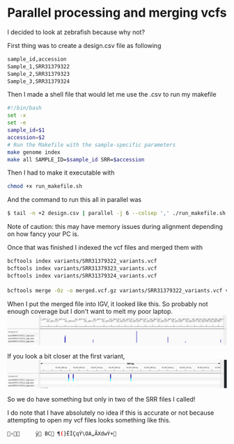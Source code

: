 # Parallel processing and merging vcfs

I decided to look at zebrafish because why not?

First thing was to create a design.csv file as following
```bash
sample_id,accession
Sample_1,SRR31379322
Sample_2,SRR31379323
Sample_3,SRR31379324
```

Then I made a shell file that would let me use the .csv to run my makefile
```bash
#!/bin/bash
set -x
set -e
sample_id=$1
accession=$2
# Run the Makefile with the sample-specific parameters
make genome index
make all SAMPLE_ID=$sample_id SRR=$accession
```

Then I had to make it executable with
```bash
chmod +x run_makefile.sh
```

And the command to run this all in parallel was
```bash
$ tail -n +2 design.csv | parallel -j 6 --colsep ',' ./run_makefile.sh {1} {2} 
```

Note of caution: this may have memory issues during alignment depending on how fancy your PC is.

Once that was finished I indexed the vcf files and merged them with
```bash
bcftools index variants/SRR31379322_variants.vcf
bcftools index variants/SRR31379323_variants.vcf
bcftools index variants/SRR31379324_variants.vcf

bcftools merge -Oz -o merged.vcf.gz variants/SRR31379322_variants.vcf variants/SRR31379323_variants.vcf variants/SRR31379324_variants.vcf
```

When I put the merged file into IGV, it looked like this.
So probably not enough coverage but I don't want to melt my poor laptop.
![overview](images/total.png)

If you look a bit closer at the first variant,
![one](images/closeup.png)

So we do have something but only in two of the SRR files I called!

I do note that I have absolutely no idea if this is accurate or not because attempting to open my vcf files looks something like this.
```bash
‹     ÿ BC ¶(­}ËÎ­ÇqÝ\OA„ÃXdwÝ+
```


